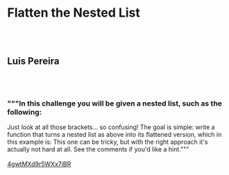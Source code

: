 # Flatten the Nested List
<br><br>
## Luis Pereira
<br><br>
### """In this challenge you will be given a nested list, such as the following:
Just look at all those brackets... so confusing!
The goal is simple: write a function that turns a nested list as above into its flattened version, which in this example is:
This one can be tricky, but with the right approach it's actually not hard at all. See the comments if you'd like a hint."""
<br><br>
[4gwtMXd9r5WXx7iBR](https://edabit.com/challenge/4gwtMXd9r5WXx7iBR)
<br><br>
```[1, [2, 3], [4, [5, 6]], [7, [8, [9, 0]]]]
```

<br><br>
